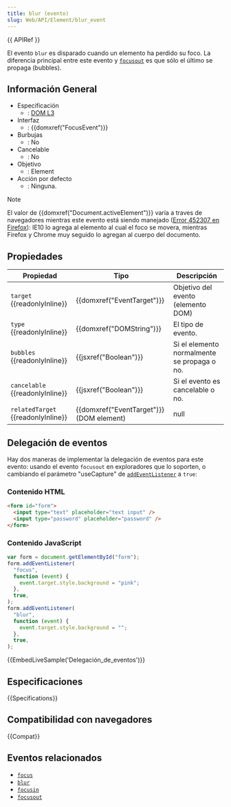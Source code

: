 ```yaml
---
title: blur (evento)
slug: Web/API/Element/blur_event
---
```


{{ APIRef }}

El evento `blur` es disparado cuando un elemento ha perdido su foco. La diferencia principal entre este evento y [`focusout`](/es/docs/Web/API/Element/focusout_event) es que sólo el último se propaga (bubbles).

## Información General

- Especificación
  - : [DOM L3](https://www.w3.org/TR/DOM-Level-3-Events/#event-type-blur)
- Interfaz
  - : {{domxref("FocusEvent")}}
- Burbujas
  - : No
- Cancelable
  - : No
- Objetivo
  - : Element
- Acción por defecto
  - : Ninguna.

> [!NOTE]
> El valor de {{domxref("Document.activeElement")}} varía a traves de navegadores mientras este evento está siendo manejado ([Error 452307 en Firefox](https://bugzil.la/452307)): IE10 lo agrega al elemento al cual el foco se movera, mientras Firefox y Chrome muy seguido lo agregan al cuerpo del documento.

## Propiedades

| Propiedad                          | Tipo                                     | Descripción                                 |
| ---------------------------------- | ---------------------------------------- | ------------------------------------------- |
| `target` {{readonlyInline}}        | {{domxref("EventTarget")}}               | Objetivo del evento (elemento DOM)          |
| `type` {{readonlyInline}}          | {{domxref("DOMString")}}                 | El tipo de evento.                          |
| `bubbles` {{readonlyInline}}       | {{jsxref("Boolean")}}                    | Si el elemento normalmente se propaga o no. |
| `cancelable` {{readonlyInline}}    | {{jsxref("Boolean")}}                    | Si el evento es cancelable o no.            |
| `relatedTarget` {{readonlyInline}} | {{domxref("EventTarget")}} (DOM element) | null                                        |

## Delegación de eventos

Hay dos maneras de implementar la delegación de eventos para este evento: usando el evento `focusout` en exploradores que lo soporten, o cambiando el parámetro "useCapture" de [`addEventListener`](/es/docs/Web/API/EventTarget/addEventListener) a `true`:

### Contenido HTML

```html
<form id="form">
  <input type="text" placeholder="text input" />
  <input type="password" placeholder="password" />
</form>
```

### Contenido JavaScript

```js
var form = document.getElementById("form");
form.addEventListener(
  "focus",
  function (event) {
    event.target.style.background = "pink";
  },
  true,
);
form.addEventListener(
  "blur",
  function (event) {
    event.target.style.background = "";
  },
  true,
);
```

{{EmbedLiveSample('Delegación_de_eventos')}}

## Especificaciones

{{Specifications}}

## Compatibilidad con navegadores

{{Compat}}

## Eventos relacionados

- [`focus`](/es/docs/Web/API/Element/focus_event)
- [`blur`](/es/docs/Web/API/Element/blur_event)
- [`focusin`](/es/docs/Web/API/Element/focusin_event)
- [`focusout`](/es/docs/Web/API/Element/focusout_event)
